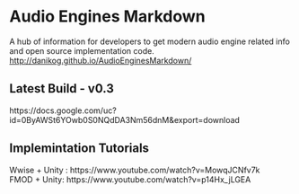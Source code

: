 # Audio Engines Markdown
A hub of information for developers to get modern audio engine related info and open source implementation code.
http://danikog.github.io/AudioEnginesMarkdown/
<br>
<h2>Latest Build - v0.3</h2>
https://docs.google.com/uc?id=0ByAWSt6YOwb0S0NQdDA3Nm56dnM&export=download
<br>
<h2> Implemintation Tutorials</h2>
Wwise + Unity : https://www.youtube.com/watch?v=MowqJCNfv7k
<br>
FMOD + Unity: https://www.youtube.com/watch?v=p14Hx_jLGEA


